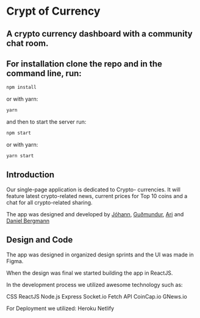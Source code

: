 # Crypt of Currency
## A crypto currency dashboard with a community chat room. 

## For installation clone the repo and in the command line, run:

 ```bash
 npm install
 ```

 or with yarn:

  ```bash
 yarn
 ```

 and then to start the server run: 

 ```bash
 npm start
 ```

 or with yarn:

  ```bash
 yarn start
 ```

 ## Introduction

 Our single-page application is dedicated to Crypto- currencies. It will feature latest crypto-related news, current prices for Top 10 coins and a chat for all crypto-related sharing. 

 The app was designed and developed by [Jóhann](https://github.com/johannTor), [Guðmundur](https://github.com/gvestmann), [Ari](https://github.com/Aridaniel) and [Daniel Bergmann](https://github.com/daniel-bergmann) 

 ## Design and Code

 The app was designed in organized design sprints and the UI was made in Figma.

 When the design was final we started building the app in ReactJS.

 In the development process we utilized awesome technology such as:
 
 CSS
 ReactJS
 Node.js
 Express
 Socket.io
 Fetch API
 CoinCap.io
 GNews.io

 For Deployment we utilized:
 Heroku
 Netlify
 

 








